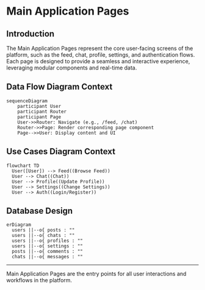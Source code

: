 # Main Application Pages

## Introduction
The Main Application Pages represent the core user-facing screens of the platform, such as the feed, chat, profile, settings, and authentication flows. Each page is designed to provide a seamless and interactive experience, leveraging modular components and real-time data.

## Data Flow Diagram Context
```mermaid
sequenceDiagram
    participant User
    participant Router
    participant Page
    User->>Router: Navigate (e.g., /feed, /chat)
    Router->>Page: Render corresponding page component
    Page-->>User: Display content and UI
```

## Use Cases Diagram Context
```mermaid
flowchart TD
  User([User]) --> Feed((Browse Feed))
  User --> Chat((Chat))
  User --> Profile((Update Profile))
  User --> Settings((Change Settings))
  User --> Auth((Login/Register))
```


## Database Design
```mermaid
erDiagram
  users ||--o{ posts : ""
  users ||--o{ chats : ""
  users ||--o{ profiles : ""
  users ||--o{ settings : ""
  posts ||--o{ comments : ""
  chats ||--o{ messages : ""
```

---
Main Application Pages are the entry points for all user interactions and workflows in the platform. 